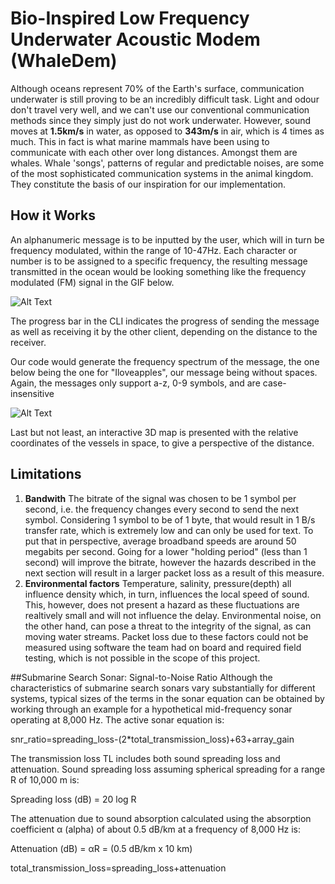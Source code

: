 # Bio-Inspired Low Frequency Underwater Acoustic Modem (WhaleDem)
Although oceans represent 70% of the Earth's surface, communication underwater is still proving to be an incredibly difficult task. Light and odour don't travel very well, and we can't use our conventional communication methods since they simply just do not work underwater.
However, sound moves at **1.5km/s** in water, as opposed to **343m/s** in air, which is 4 times as much. This in fact is what marine mammals have been using to communicate with each other over long distances. Amongst them are whales. Whale 'songs', patterns of regular and predictable noises, are some of the most sophisticated communication systems in the animal kingdom. 
They constitute the basis of our inspiration for our implementation. 

## How it Works

An alphanumeric message is to be inputted by the user, which will in turn be frequency modulated, within the range of 10-47Hz. Each character or number is to be assigned to a specific frequency, the resulting message transmitted in the ocean would be looking something like the frequency modulated (FM) signal in the GIF below.


![Alt Text](https://upload.wikimedia.org/wikipedia/commons/a/a4/Amfm3-en-de.gif)

The progress bar in the CLI indicates the progress of sending the message as well as receiving it by the other client, depending on the distance to the receiver.

Our code would generate the frequency spectrum of the message, the one below being the one for "Iloveapples", our message being without spaces. Again, the messages only support a-z, 0-9 symbols, and are case-insensitive

![Alt Text](https://i.ibb.co/fDs40Zq/Figure-1.png)

Last but not least, an interactive 3D map is presented with the relative coordinates of the vessels in space, to give a perspective of the distance.

## Limitations
1. **Bandwith** The bitrate of the signal was chosen to be 1 symbol per second, i.e. the frequency changes every second to send the next symbol. Considering 1 symbol to be of 1 byte, that would result in 1 B/s transfer rate, which is extremely low and can only be used for text. To put that in perspective, average broadband speeds are around 50 megabits per second. Going for a lower "holding period" (less than 1 second) will improve the bitrate, however the hazards described in the next section will result in a larger packet loss as a result of this measure.
2. **Environmental factors** Temperature, salinity, pressure(depth) all influence density which, in turn, influences the local speed of sound. This, however, does not present a hazard as these fluctuations are realtively small and will not influence the delay. Environmental noise, on the other hand, can pose a threat to the integrity of the signal, as can moving water streams. Packet loss due to these factors could not be measured using software the team had on board and required field testing, which is not possible in the scope of this project.


##Submarine Search Sonar: 
Signal-to-Noise Ratio
Although the characteristics of submarine search sonars vary substantially for different systems, typical sizes of the terms in the sonar equation can be obtained by working through an example for a hypothetical mid-frequency sonar operating at 8,000 Hz. The active sonar equation is:

snr_ratio=spreading_loss-(2*total_transmission_loss)+63+array_gain


The transmission loss TL includes both sound spreading loss and attenuation. Sound spreading loss assuming spherical spreading for a range R of 10,000 m is:

Spreading loss (dB) = 20 log R

The attenuation due to sound absorption calculated using the absorption coefficient α (alpha) of about 0.5 dB/km at a frequency of 8,000 Hz is:

Attenuation (dB) = αR = (0.5 dB/km x 10 km)

total_transmission_loss=spreading_loss+attenuation


